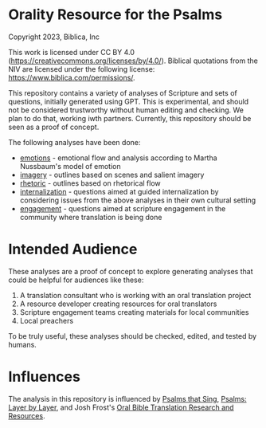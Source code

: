 # Orality Resource for the Psalms

Copyright 2023, Biblica, Inc

This work is licensed under CC BY 4.0 (https://creativecommons.org/licenses/by/4.0/).  Biblical quotations from the NIV are licensed under the following license:  https://www.biblica.com/permissions/.

This repository contains a variety of analyses of Scripture and sets of questions, initially generated using GPT.  This is experimental, and should not be considered trustworthy without human editing and checking.  We plan to do that, working iwth partners.  Currently, this repository should be seen as a proof of concept.

The following analyses have been done:

- [emotions](./emotions) - emotional flow and analysis according to Martha Nussbaum's model of emotion
- [imagery](./imagery-scenes) - outlines based on scenes and salient imagery
- [rhetoric](./rhetorical) - outlines based on rhetorical flow
- [internalization](./questions/internalization/) - questions aimed at guided internalization by considering issues from the above analyses in their own cultural setting
- [engagement](./questions/internalization/) - questions aimed at scripture engagement in the community where translation is being done

# Intended Audience

These analyses are a proof of concept to explore generating analyses that could be helpful for audiences like these:

1. A translation consultant who is working with an oral translation project
2. A resource developer creating resources for oral translators
3. Scripture engagement teams creating materials for local communities
4. Local preachers

To be truly useful, these analyses should be checked, edited, and tested by humans.

# Influences

The analysis in this repository is influenced by [Psalms that Sing](https://www.psalmsthatsing.org/), [Psalms: Layer by Layer](https://psalms.cdbr.org/w/Welcome), and Josh Frost's [Oral Bible Translation Research and Resources](https://publish.obsidian.md/obt-research-and-resources/).
